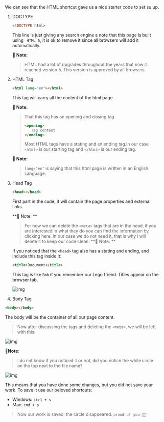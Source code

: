We can see that the HTML shortcut gave us a nice starter code to set su up.

1. DOCTYPE

   ```html
   <!DOCTYPE html>
   ```

   This line is just giving any search engine a note that this page is built using ` HTML 5`, it is ok to remove it since all browsers will add it automatically.

   **📝 Note:**

   > HTML had a lot of upgrades throughout the years that now it reached version 5. This version is approved by all browsers.

2. HTML Tag

   ```html
   <html lang="en"></html>
   ```

   This tag will carry all the content of the html page

   **📝 Note:**

   > That this tag has an opening and closing tag
   >
   > ```html
   > <opening>
   >    Tag content
   > </ending>
   > ```
   >
   > Most HTML tags have a stating and an ending tag.In our case `<html>` is our starting tag and `</html>` is our ending tag.

   **📝 Note:**

   > `lang="en"` is saying that this html page is written in an English Language.

3. Head Tag

   ```html
   <head></head>
   ```

   First part in the code, it will contain the page properties and external links.

   **📝 Note: **

   > For now we can delete the `<meta>` tags that are in the head, if you are interested in what they do you can find the information by clicking here. In our case we do not need it, that is why I will delete it to keep our code clean.
   > **📝 Note: **

   If you noticed that the `<head>` tag also has a stating and ending, and include this tag inside it:

   ```html
   <title>Document</title>
   ```

   This tag is like `Bob` if you remember our Lego friend. Titles appear on the browser tab.

   ![img](https://lh3.googleusercontent.com/nEKbO9VCD3Gn8jJ_ovqWV8JDCGMrZD6wG3KEXz7rbD4Q7s2O0zhtM2Wkv6pu5UFqsaog7LOcLM8dQ2ALvJDCvIEJ4Luzx0AGfqwaY3-Ri7tK08jfXMCRwYsPoWErRG5uv1pufUcP)

4. Body Tag

```html
<body></body>
```

The body will be the container of all our page content.

> Now after discussing the tags and deleting the `<meta>`, we will be left with this:

![img](https://lh3.googleusercontent.com/Zk12UW59WVceMV7MJCveCEWTq0mTkMA4K6ZmKIb1tmX3hcUCNq2jkXenuKlmJHKBFXuaYIqEXip_J6pXqnG4HoIpU1ku6qEUQZf7GR9RurZ8909cZB2ZXcOdOSj5uapPuptDdoJy)

**📝Note:**

> I do not know if you noticed it or not, did you notice the white circle on the top next to the file name?

![img](https://lh5.googleusercontent.com/kNaE-UkTkhnX31qrN3dum4PN2--_yGUzFmVzl6g3WUtsgKnXgQe8SBCjeyEEdkYitOaQuFXFppr1N9IuYzuM6aq-0QgguZL5_Fj6NwmEkeQ9hi9d7p_Icrzkj3yPw2wRZTplMBtH)

This means that you have done some changes, but you did not save your work.
To save it use our beloved shortcuts:

- Windows: `ctrl + s`
- Mac: `cmd + s`

> Now our work is saved, the circle disappeared. `proud of you 👏🏻`
